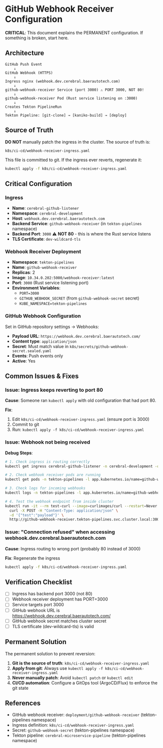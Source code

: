 # GitHub Webhook Receiver Configuration

**CRITICAL**: This document explains the PERMANENT configuration. If something is broken, start here.

## Architecture

```
GitHub Push Event
    ↓
GitHub Webhook (HTTPS)
    ↓
Ingress nginx (webhook.dev.cerebral.baerautotech.com)
    ↓
github-webhook-receiver Service (port 3000) ⚠️ PORT 3000, NOT 80!
    ↓
github-webhook-receiver Pod (Rust service listening on :3000)
    ↓
Creates Tekton PipelineRun
    ↓
Tekton Pipeline: [git-clone] → [kaniko-build] → [deploy]
```

## Source of Truth

**DO NOT** manually patch the ingress in the cluster. The source of truth is:

```
k8s/ci-cd/webhook-receiver-ingress.yaml
```

This file is committed to git. If the ingress ever reverts, regenerate it:

```bash
kubectl apply -f k8s/ci-cd/webhook-receiver-ingress.yaml
```

## Critical Configuration

### Ingress

- **Name**: `cerebral-github-listener`
- **Namespace**: `cerebral-development`
- **Host**: `webhook.dev.cerebral.baerautotech.com`
- **Backend Service**: `github-webhook-receiver` (in `tekton-pipelines` namespace)
- **Backend Port**: `3000` ⚠️ **NOT 80** - this is where the Rust service listens
- **TLS Certificate**: `dev-wildcard-tls`

### Webhook Receiver Deployment

- **Namespace**: `tekton-pipelines`
- **Name**: `github-webhook-receiver`
- **Replicas**: 2
- **Image**: `10.34.0.202:5000/webhook-receiver:latest`
- **Port**: `3000` (Rust service listening port)
- **Environment Variables**:
  - `PORT=3000`
  - `GITHUB_WEBHOOK_SECRET` (from `github-webhook-secret` secret)
  - `KUBE_NAMESPACE=tekton-pipelines`

### GitHub Webhook Configuration

Set in GitHub repository settings → Webhooks:

- **Payload URL**: `https://webhook.dev.cerebral.baerautotech.com/`
- **Content type**: `application/json`
- **Secret**: Must match value in `k8s/secrets/github-webhook-secret.sealed.yaml`
- **Events**: Push events only
- **Active**: Yes

## Common Issues & Fixes

### Issue: Ingress keeps reverting to port 80

**Cause**: Someone ran `kubectl apply` with old configuration that had port 80.

**Fix**: 
1. Edit `k8s/ci-cd/webhook-receiver-ingress.yaml` (ensure port is 3000)
2. Commit to git
3. Run: `kubectl apply -f k8s/ci-cd/webhook-receiver-ingress.yaml`

### Issue: Webhook not being received

**Debug Steps**:

```bash
# 1. Check ingress is routing correctly
kubectl get ingress cerebral-github-listener -n cerebral-development -o yaml

# 2. Check webhook receiver pods are running
kubectl get pods -n tekton-pipelines -l app.kubernetes.io/name=github-webhook-receiver

# 3. Check logs for incoming webhooks
kubectl logs -n tekton-pipelines -l app.kubernetes.io/name=github-webhook-receiver -f

# 4. Test the webhook endpoint from inside cluster
kubectl run -it --rm test-curl --image=curlimages/curl --restart=Never -- \
  curl -X POST -H "Content-Type: application/json" \
  -d '{"test":"payload"}' \
  http://github-webhook-receiver.tekton-pipelines.svc.cluster.local:3000/
```

### Issue: "Connection refused" when accessing webhook.dev.cerebral.baerautotech.com

**Cause**: Ingress routing to wrong port (probably 80 instead of 3000)

**Fix**: Regenerate the ingress
```bash
kubectl apply -f k8s/ci-cd/webhook-receiver-ingress.yaml
```

## Verification Checklist

- [ ] Ingress has backend port 3000 (not 80)
- [ ] Webhook receiver deployment has PORT=3000
- [ ] Service targets port 3000
- [ ] GitHub webhook URL is https://webhook.dev.cerebral.baerautotech.com/
- [ ] GitHub webhook secret matches cluster secret
- [ ] TLS certificate (dev-wildcard-tls) is valid

## Permanent Solution

The permanent solution to prevent reversion:

1. **Git is the source of truth**: `k8s/ci-cd/webhook-receiver-ingress.yaml`
2. **Apply from git**: Always use `kubectl apply -f k8s/ci-cd/webhook-receiver-ingress.yaml`
3. **Never manually patch**: Avoid `kubectl patch` or `kubectl edit`
4. **CI/CD automation**: Configure a GitOps tool (ArgoCD/Flux) to enforce the git state

## References

- GitHub webhook receiver: `deployment/github-webhook-receiver` (tekton-pipelines namespace)
- Ingress definition: `k8s/ci-cd/webhook-receiver-ingress.yaml`
- Secret: `github-webhook-secret` (tekton-pipelines namespace)
- Tekton pipeline: `cerebral-microservice-pipeline` (tekton-pipelines namespace)
